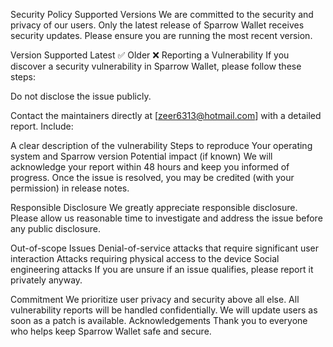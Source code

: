 Security Policy
Supported Versions
We are committed to the security and privacy of our users. Only the latest release of Sparrow Wallet receives security updates. Please ensure you are running the most recent version.

Version	Supported
Latest	✅
Older	❌
Reporting a Vulnerability
If you discover a security vulnerability in Sparrow Wallet, please follow these steps:

Do not disclose the issue publicly.

Contact the maintainers directly at [zeer6313@hotmail.com] with a detailed report. Include:

A clear description of the vulnerability
Steps to reproduce
Your operating system and Sparrow version
Potential impact (if known)
We will acknowledge your report within 48 hours and keep you informed of progress. Once the issue is resolved, you may be credited (with your permission) in release notes.

Responsible Disclosure
We greatly appreciate responsible disclosure. Please allow us reasonable time to investigate and address the issue before any public disclosure.

Out-of-scope Issues
Denial-of-service attacks that require significant user interaction
Attacks requiring physical access to the device
Social engineering attacks
If you are unsure if an issue qualifies, please report it privately anyway.

Commitment
We prioritize user privacy and security above all else.
All vulnerability reports will be handled confidentially.
We will update users as soon as a patch is available.
Acknowledgements
Thank you to everyone who helps keep Sparrow Wallet safe and secure.
